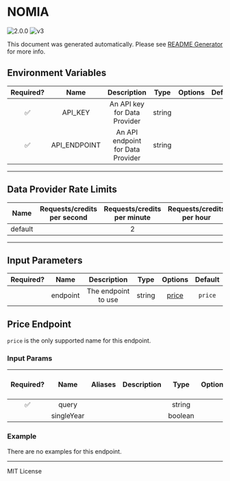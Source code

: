 # NOMIA

![2.0.0](https://img.shields.io/github/package-json/v/smartcontractkit/external-adapters-js?filename=packages/sources/nomia/package.json) ![v3](https://img.shields.io/badge/framework%20version-v3-blueviolet)

This document was generated automatically. Please see [README Generator](../../scripts#readme-generator) for more info.

## Environment Variables

| Required? |     Name     |            Description            |  Type  | Options | Default |
| :-------: | :----------: | :-------------------------------: | :----: | :-----: | :-----: |
|    ✅     |   API_KEY    |   An API key for Data Provider    | string |         |         |
|    ✅     | API_ENDPOINT | An API endpoint for Data Provider | string |         |         |

---

## Data Provider Rate Limits

|  Name   | Requests/credits per second | Requests/credits per minute | Requests/credits per hour | Note |
| :-----: | :-------------------------: | :-------------------------: | :-----------------------: | :--: |
| default |                             |              2              |                           |      |

---

## Input Parameters

| Required? |   Name   |     Description     |  Type  |         Options          | Default |
| :-------: | :------: | :-----------------: | :----: | :----------------------: | :-----: |
|           | endpoint | The endpoint to use | string | [price](#price-endpoint) | `price` |

## Price Endpoint

`price` is the only supported name for this endpoint.

### Input Params

| Required? |    Name    | Aliases | Description |  Type   | Options | Default | Depends On | Not Valid With |
| :-------: | :--------: | :-----: | :---------: | :-----: | :-----: | :-----: | :--------: | :------------: |
|    ✅     |   query    |         |             | string  |         |         |            |                |
|           | singleYear |         |             | boolean |         |         |            |                |

### Example

There are no examples for this endpoint.

---

MIT License
